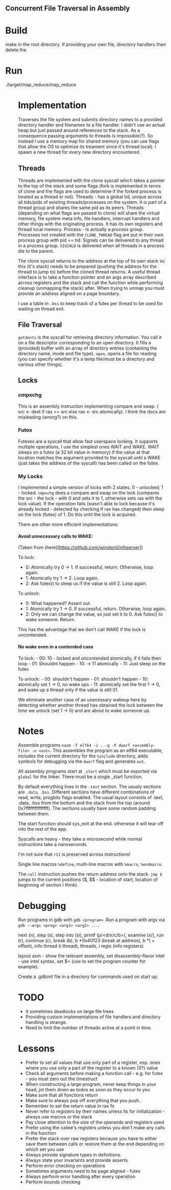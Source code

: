 Concurrent File Traversal in Assembly
-------------------------------------

# Build
make in the root directory.
If providing your own file, directory handlers then delete the 

# Run
./target/map_reduce/map_reduce <dir>



# Implementation
Traverses the file system and submits directory names to a provided directory handler and filenames to a file handler. I didn't use an actual heap but just passed around references to the stack. As a consequence passing arguments to threads is impossible(?). So instead I use a memory map for shared memory (you can use flags that allow the OS to optimize its treament since it's thread local). I spawn a new thread for every new directory encountered.

## Threads

Threads are implemented with the clone syscall which takes a pointer to the top of the stack and some flags (fork is implemented in terms of clone and the flags are used to determine if the forked process is treated as a thread or not).
Threads - has a global tid, unique across all tids/pids of existing threads/processes on the system. It is part of a thread group and shares the same pid as its peers. Threads (depending on what flags are passed to clone) will share the virtual memory, file system meta info, file handlers, interrupt handlers and other things with the originating process. It has its own registers and thread local memory. 
Process - Is actually a process group. Processes not created with the `CLONE_THREAD` flag are put in their own process group with pid == tid. Signals can be delivered to any thread in a process group. `SIGCHLD` is delivered when all threads in a process die to the parent.

The clone syscall returns to the address at the top of its own stack so this (it's stack) needs to be prepared (pushing the address for the thread to jump to) before the cloned thread returns. A useful thread interface is to take a function pointer and an args array described across registers and the stack and call the function while performing cleanup (unmapping the stack) after. When trying to unmap you must provide an address aligned on a page boundary.

I use a table in `.bss` to keep track of a futex per thread to be used for waiting on thread exit.


## File Traversal
`getdents` is the syscall for retrieving directory information. You call it on a file descriptor corresponding to an open directory. It fills a (provided) buffer with an array of directory entries (containing the directory name, inode and file type).
`open`, opens a file for reading (you can specify whether it's a temp file/must be a directory and various   other things).

## Locks
### cmpxchg
This is an assembly instruction implementing compare and swap. ( src <- dest if rax == src else rax <- src atomically). I think the docs are misleading (wrong?) on this.

### Futex
Futexes are a syscall that allow fast userspace locking. It supports multiple operations, I use the simplest ones WAIT and WAKE. WAIT sleeps on a futex (a 32 bit value in memory) if the value at that location matches the argument provided to the syscall until a WAKE (just takes the address of the syscall) has been called on the futex.

### My Locks
I implemented a simple version of locks with 2 states, 0 - unlocked; 1 - locked.
`cmpxchg` does a compare and swap  on the lock (compares the src - the lock - with 0 and sets it to 1, otherwise sets rax with the lock value). If the operation fails (wasn't able to lock because it's already locked - detected by checking if rax has changed) then sleep on the lock (futex) of 1. Do this until the lock is acquired.

There are other more efficient implementations:

#### Avoid unnecessary calls to  WAKE:
(Taken from (here)[https://github.com/winstonli/nihserver])

To lock:

 - 0: Atomically try 0 -> 1. If successful, return. Otherwise, loop again.
 - 1: Atomically try 1 -> 2. Loop again.
 - 2: Ask futex() to sleep us if the value is still 2. Loop again.

To unlock:
 - 0: What happened? Assert out.
 - 1: Atomically try 1 -> 0. If successful, return. Otherwise, loop again.
 - 2: Only we can change the value, so just set it to 0. Ask futex() to wake someone. Return.

This has the advantage that we don't call WAKE if the lock is uncontended.


#### No wake even in a contended  case

To lock:
    - 00: 10 - locked and uncontended atomically, if it fails then loop
    - 01: Shouldnt happen
    - 10: -> 11 atomically
    - 11: Just sleep on the futex
    


To unlock:
    - 00: shouldn't happen
    - 01: shouldn't happen
    - 10: atomically set 1 -> 0, no wake ups
    - 11: atomically set the first 1 -> 0, and wake up a thread only if the value is still 01.

We eliminate another case of an unecessary wakeup here by detecting whether another thread has obtained the lock between the time we unlock (set 1 -> 0) and are about to wake someone up.



# Notes
Assemble programs `nasm -f elf64 -i . -g -F dwarf <assembly-file> -o <out>`. This assembles the program as an elf64 executable, includes the current directory for the `%include` directory, adds symbols for debugging via the `dwarf` flag and generates `out`.

All assembly programs start at `_start` which must be exported via `global` for the linker. There must be a single _start function.

By default everything lives in the `.text` section. The usualy sections are `.data`, `.bss`. Different sections have different combinations of read, write, progbits flags enabled. The usual layout consists of .text, .data, .bss from the bottom and the stack from the top (around 0x7fffffffffffffff). The sections usually have some random padding between them. 

The start function should sys_exit at the end. otherwise it will tear off into the rest of the app.

Syscalls are heavy - they take a microsecond while normal instructions take a nanoseconds.

I'm not sure that `r11` is preserved across instructions!

Single line macros `%define`, multi-line macros with `%macro`, `%endmacro`.

The `call` instruction pushes the return address onto the stack. `jmp $` jumps to the current positions ($, $$ - location of start, location of beginning of section I think).


# Debugging

Run programs in gdb with `gdb <program>`. Run a program with args via `gdb --args <prog> <arg1> <arg2> ...`.

next (n), step (s), step into (si), printf (p/<d/x/c/b>), examine (x/<num units><size><format>), run (r), continue (c), break (b), b *0x40123 (break at address), b *(<label> + offset), info thread (i thread), threads, i regis (info registers)

layout asm - show the relevant assembly, set disassembly-flavor intel - use intel syntax, set $<register>=<value> (use to set the program counter for example).

Create a .gdbinit file in a directory for commands used on start up.


			    
# TODO
 - It sometimes deadlocks on large file trees
 - Providing custom implementations of file handlers and directory handling is strange.
 - Need to limit the number of threads active at a point in time.



# Lessons
 - Prefer to set all values that use only part of a register, esp. ones where you use only a part of the register to a known (0?) value
 - Check all arguments before making a function call - e.g. for futex - you *must* zero out the timestruct
 - When constructing a large program, never keep things in your head, jot them down as todos as soon as they occur to you
 - Make sure that all functions return
 - Make sure to always pop off everything that you push.
 - Remember to set the return value in rax fo
 - Never refer to registers by their names unless its for initialization - always use macros or the stack
 - Pay close attention to the size of the operands and registers used
 - Prefer using the callee's registers unless you don't make any calls in the function
 - Prefer the stack over raw registers because you have to either save them between calls or restore them at the end depending on which set you use
 - Always provide signature types in definitions.
 - Always state your invariants and provide asserts
 - Perform error checking on operations
 - Sometimes arguments need to be page aligned - futex
 - Always perform error handling after every operation
 - Perform bounds checking
